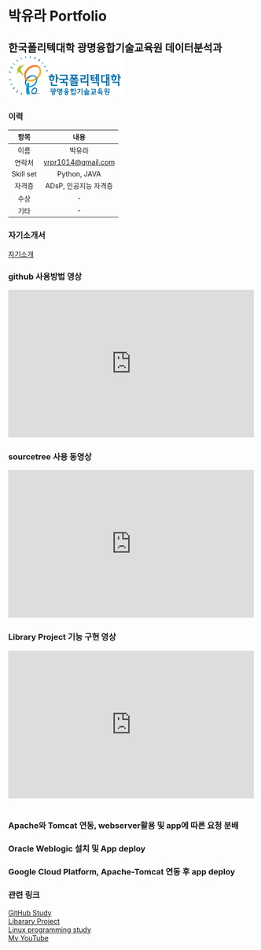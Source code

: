 # 박유라 Portfolio
## 한국폴리텍대학 광명융합기술교육원 데이터분석과 <img src="광명 폴리텍 로고.png"/> <br>


### 이력

|항목|내용|
|:---:|:---:|
|이름|박유라|
|연락처|yrpr1014@gmail.com|
|Skill set|Python, JAVA|
|자격증|ADsP, 인공지능 자격증|
|수상|-|
|기타|-|

### 자기소개서

[ 자기소개 ](/project.pptx) <br>

### github 사용방법 영상
<iframe width="500" height="300" src="https://www.youtube.com/embed/M9_uiYHgWwU" title="YouTube video player" frameborder="0" allow="accelerometer; autoplay; clipboard-write; encrypted-media; gyroscope; picture-in-picture" allowfullscreen></iframe> <br>

### sourcetree 사용 동영상
<iframe width="500" height="300" src="https://www.youtube.com/embed/HwjSvLlF-cY" title="YouTube video player" frameborder="0" allow="accelerometer; autoplay; clipboard-write; encrypted-media; gyroscope; picture-in-picture" allowfullscreen></iframe> <br>

### Library Project 기능 구현 영상
<iframe width="500" height="300" src="https://www.youtube.com/embed/A23QIT4h96I" title="YouTube video player" frameborder="0" allow="accelerometer; autoplay; clipboard-write; encrypted-media; gyroscope; picture-in-picture" allowfullscreen></iframe><br><br>

### Apache와 Tomcat 연동, webserver활용 및 app에 따른 요청 분배

### Oracle Weblogic 설치 및 App deploy

### Google Cloud Platform, Apache-Tomcat 연동 후 app deploy

### 관련 링크
[GitHub Study](https://park-yura.github.io/git_study/)<br>
[Libarary Project](https://park-yura.github.io/libraryProject/)<br>
[Linux programming study](https://park-yura.github.io/linux-programming/)<br>
[My YouTube](https://www.youtube.com/channel/UCKONvJsn1CYFGlaQ75ryEdg/featured)
